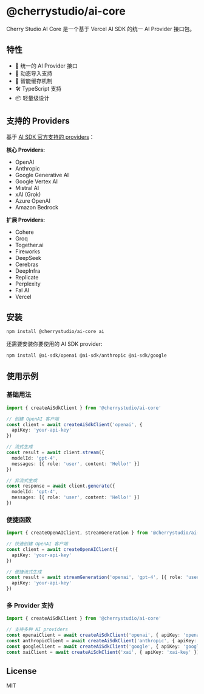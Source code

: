 # @cherrystudio/ai-core

Cherry Studio AI Core 是一个基于 Vercel AI SDK 的统一 AI Provider 接口包。

## 特性

- 🚀 统一的 AI Provider 接口
- 🔄 动态导入支持
- 💾 智能缓存机制
- 🛠️ TypeScript 支持
- 📦 轻量级设计

## 支持的 Providers

基于 [AI SDK 官方支持的 providers](https://ai-sdk.dev/providers/ai-sdk-providers)：

**核心 Providers:**

- OpenAI
- Anthropic
- Google Generative AI
- Google Vertex AI
- Mistral AI
- xAI (Grok)
- Azure OpenAI
- Amazon Bedrock

**扩展 Providers:**

- Cohere
- Groq
- Together.ai
- Fireworks
- DeepSeek
- Cerebras
- DeepInfra
- Replicate
- Perplexity
- Fal AI
- Vercel

## 安装

```bash
npm install @cherrystudio/ai-core ai
```

还需要安装你要使用的 AI SDK provider:

```bash
npm install @ai-sdk/openai @ai-sdk/anthropic @ai-sdk/google
```

## 使用示例

### 基础用法

```typescript
import { createAiSdkClient } from '@cherrystudio/ai-core'

// 创建 OpenAI 客户端
const client = await createAiSdkClient('openai', {
  apiKey: 'your-api-key'
})

// 流式生成
const result = await client.stream({
  modelId: 'gpt-4',
  messages: [{ role: 'user', content: 'Hello!' }]
})

// 非流式生成
const response = await client.generate({
  modelId: 'gpt-4',
  messages: [{ role: 'user', content: 'Hello!' }]
})
```

### 便捷函数

```typescript
import { createOpenAIClient, streamGeneration } from '@cherrystudio/ai-core'

// 快速创建 OpenAI 客户端
const client = await createOpenAIClient({
  apiKey: 'your-api-key'
})

// 便捷流式生成
const result = await streamGeneration('openai', 'gpt-4', [{ role: 'user', content: 'Hello!' }], {
  apiKey: 'your-api-key'
})
```

### 多 Provider 支持

```typescript
import { createAiSdkClient } from '@cherrystudio/ai-core'

// 支持多种 AI providers
const openaiClient = await createAiSdkClient('openai', { apiKey: 'openai-key' })
const anthropicClient = await createAiSdkClient('anthropic', { apiKey: 'anthropic-key' })
const googleClient = await createAiSdkClient('google', { apiKey: 'google-key' })
const xaiClient = await createAiSdkClient('xai', { apiKey: 'xai-key' })
```

## License

MIT
